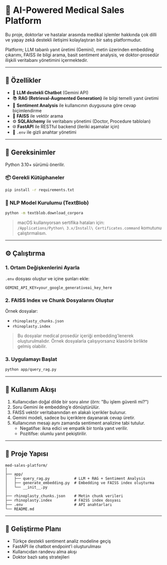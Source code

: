 
# 🏥 AI-Powered Medical Sales Platform

Bu proje, doktorlar ve hastalar arasında medikal işlemler hakkında çok dilli ve yapay zekâ destekli iletişimi kolaylaştıran bir satış platformudur. 

Platform; LLM tabanlı yanıt üretimi (Gemini), metin üzerinden embedding çıkarımı, FAISS ile bilgi arama, basit sentiment analysis, ve doktor-prosedür ilişkili veritabanı yönetimini içermektedir.

---

## 🚀 Özellikler

- 💬 **LLM destekli Chatbot** (Gemini API)
- 📚 **RAG (Retrieval-Augmented Generation)** ile bilgi temelli yanıt üretimi
- 🧠 **Sentiment Analysis** ile kullanıcının duygusuna göre cevap biçimlendirme
- 📂 **FAISS** ile vektör arama
- ⚙️ **SQLAlchemy** ile veritabanı yönetimi (Doctor, Procedure tabloları)
- 🌐 **FastAPI** ile RESTful backend (ileriki aşamalar için)
- 🔐 `.env` ile gizli anahtar yönetimi

---

## 🔧 Gereksinimler

Python 3.10+ sürümü önerilir.

### 📦 Gerekli Kütüphaneler

```bash
pip install -r requirements.txt
```

### 🧠 NLP Model Kurulumu (TextBlob)

```bash
python -m textblob.download_corpora
```

> macOS kullanıyorsan sertifika hataları için:  
> `/Applications/Python\ 3.x/Install\ Certificates.command` komutunu çalıştırmalısın.

---

## ⚙️ Çalıştırma

### 1. Ortam Değişkenlerini Ayarla

`.env` dosyası oluştur ve içine şunları ekle:

```
GEMINI_API_KEY=your_google_generativeai_key_here
```

### 2. FAISS Index ve Chunk Dosyalarını Oluştur

Örnek dosyalar:

- `rhinoplasty_chunks.json`
- `rhinoplasty.index`

> Bu dosyalar medical prosedür içeriği embedding'lenerek oluşturulmalıdır. Örnek dosyalarla çalışıyorsanız klasörle birlikte gelmiş olabilir.

### 3. Uygulamayı Başlat

```bash
python app/query_rag.py
```

---

## 💬 Kullanım Akışı

1. Kullanıcıdan doğal dilde bir soru alınır (örn: "Bu işlem güvenli mi?")
2. Soru Gemini ile embedding’e dönüştürülür.
3. FAISS vektör veritabanından en alakalı içerikler bulunur.
4. Gemini modeli, sadece bu içeriklere dayanarak cevap üretir.
5. Kullanıcının mesajı aynı zamanda sentiment analizine tabi tutulur.
   - Negatifse: ikna edici ve empatik bir tonla yanıt verilir.
   - Pozitifse: olumlu yanıt pekiştirilir.

---

## 📁 Proje Yapısı

```
med-sales-platform/
│
├── app/
│   ├── query_rag.py           # LLM + RAG + Sentiment Analysis
│   ├── generate_embedding.py  # Embedding ve FAISS index oluşturma
│   └── __init__.py
│
├── rhinoplasty_chunks.json    # Metin chunk verileri
├── rhinoplasty.index          # FAISS index dosyası
├── .env                       # API anahtarları
└── README.md
```

---

## 🧪 Geliştirme Planı

- Türkçe destekli sentiment analiz modeline geçiş
- FastAPI ile chatbot endpoint’i oluşturulması
- Kullanıcıdan randevu alma akışı
- Doktor bazlı satış stratejileri